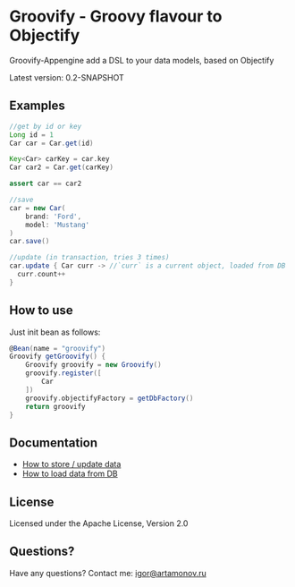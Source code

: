 Groovify - Groovy flavour to Objectify
==========================================================

Groovify-Appengine add a DSL to your data models, based on Objectify

Latest version: 0.2-SNAPSHOT

Examples
--------


```Groovy
//get by id or key
Long id = 1
Car car = Car.get(id)

Key<Car> carKey = car.key
Car car2 = Car.get(carKey)

assert car == car2

//save
car = new Car(
    brand: 'Ford',
    model: 'Mustang'
)
car.save()

//update (in transaction, tries 3 times)
car.update { Car curr -> //`curr` is a current object, loaded from DB
  curr.count++
}
```

How to use
----------

Just init bean as follows:

```Groovy
@Bean(name = "groovify")
Groovify getGroovify() {
    Groovify groovify = new Groovify()
    groovify.register([
        Car
    ])
    groovify.objectifyFactory = getDbFactory()
    return groovify
}
```

Documentation
-------------

 * [How to store / update data](groovify-appengine/blob/master/docs/updates.markdown)
 * [How to load data from DB](groovify-appengine/blob/master/docs/querying.markdown)


License
-------

Licensed under the Apache License, Version 2.0

Questions?
----------

Have any questions? Contact me: igor@artamonov.ru